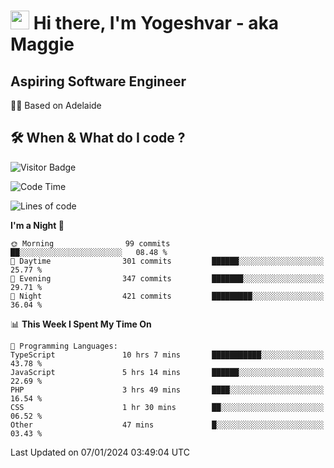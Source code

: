 <h1><img src="https://emojis.slackmojis.com/emojis/images/1531849430/4246/blob-sunglasses.gif?1531849430" width="30"/> Hi there, I'm Yogeshvar - aka Maggie</h1>

## Aspiring Software Engineer
🏂🏻  Based on Adelaide 

## 🛠 When & What do I code ?  

![Visitor Badge](https://visitor-badge.feriirawann.repl.co?username=yogeshvar&repo=yogeshvar&label=Visitors&style=plastic&color=%23457BFF&contentType=svg)

<!--START_SECTION:waka-->
![Code Time](http://img.shields.io/badge/Code%20Time-2%2C511%20hrs%2030%20mins-blue)

![Lines of code](https://img.shields.io/badge/From%20Hello%20World%20I%27ve%20Written-4.0%20million%20lines%20of%20code-blue)

**I'm a Night 🦉** 

```text
🌞 Morning                99 commits          ██░░░░░░░░░░░░░░░░░░░░░░░   08.48 % 
🌆 Daytime                301 commits         ██████░░░░░░░░░░░░░░░░░░░   25.77 % 
🌃 Evening                347 commits         ███████░░░░░░░░░░░░░░░░░░   29.71 % 
🌙 Night                  421 commits         █████████░░░░░░░░░░░░░░░░   36.04 % 
```


📊 **This Week I Spent My Time On** 

```text
💬 Programming Languages: 
TypeScript               10 hrs 7 mins       ███████████░░░░░░░░░░░░░░   43.78 % 
JavaScript               5 hrs 14 mins       ██████░░░░░░░░░░░░░░░░░░░   22.69 % 
PHP                      3 hrs 49 mins       ████░░░░░░░░░░░░░░░░░░░░░   16.54 % 
CSS                      1 hr 30 mins        ██░░░░░░░░░░░░░░░░░░░░░░░   06.52 % 
Other                    47 mins             █░░░░░░░░░░░░░░░░░░░░░░░░   03.43 % 
```


 Last Updated on 07/01/2024 03:49:04 UTC
<!--END_SECTION:waka-->
